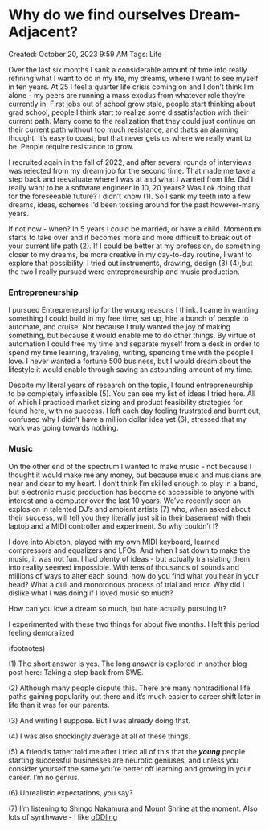 # Why do we find ourselves Dream-Adjacent?

Created: October 20, 2023 9:59 AM
Tags: Life

Over the last six months I sank a considerable amount of time into really refining what I want to do in my life, my dreams, where I want to see myself in ten years. At 25 I feel a quarter life crisis coming on and I don’t think I’m alone - my peers are running a mass exodus from whatever role they’re currently in. First jobs out of school grow stale, people start thinking about grad school, people I think start to realize some dissatisfaction with their current path. Many come to the realization that they could just continue on their current path without too much resistance, and that’s an alarming thought. It’s easy to coast, but that never gets us where we really want to be. People require resistance to grow.

I recruited again in the fall of 2022, and after several rounds of interviews was rejected from my dream job for the second time. That made me take a step back and reevaluate where I was at and what I wanted from life. Did I really want to be a software engineer in 10, 20 years? Was I ok doing that for the foreseeable future? I didn’t know (1). So I sank my teeth into a few dreams, ideas, schemes I’d been tossing around for the past however-many years. 

If not now - when? In 5 years I could be married, or have a child. Momentum starts to take over and it becomes more and more difficult to break out of your current life path (2). If I could be better at my profession, do something closer to my dreams, be more creative in my day-to-day routine, I want to explore that possibility. I tried out instruments, drawing, design (3) (4),but the two I really pursued were entrepreneurship and music production.

### Entrepreneurship

I pursued Entrepreneurship for the wrong reasons I think. I came in wanting something I could build in my free time, set up, hire a bunch of people to automate, and cruise. Not because I truly wanted the joy of making something, but because it would enable me to do other things. By virtue of automation I could free my time and separate myself from a desk in order to spend my time learning, traveling, writing, spending time with the people I love. I never wanted a fortune 500 business, but I would dream about the lifestyle it would enable through saving an astounding amount of my time.

Despite my literal years of research on the topic, I found entrepreneurship to be completely infeasible (5). You can see my list of ideas I tried here. All of which I practiced market sizing and product feasibility strategies for found here, with no success. I left each day feeling frustrated and burnt out, confused why I didn’t have a million dollar idea yet (6), stressed that my work was going towards nothing.

### Music

On the other end of the spectrum I wanted to make music - not because I thought it would make me any money, but because music and musicians are near and dear to my heart. I don’t think I’m skilled enough to play in a band, but electronic music production has become so accessible to anyone with interest and a computer over the last 10 years. We’ve recently seen an explosion in talented DJ’s and ambient artists (7) who, when asked about their success, will tell you they literally just sit in their basement with their laptop and a MIDI controller and experiment. So why couldn’t I?

I dove into Ableton, played with my own MIDI keyboard, learned compressors and equalizers and LFOs. And when I sat down to make the music, it was not fun. I had plenty of ideas - but actually translating them into reality seemed impossible. With tens of thousands of sounds and millions of ways to alter each sound, how do you find what you hear in your head? What a dull and monotonous process of trial and error. Why did I dislike what I was doing if I loved music so much?

How can you love a dream so much, but hate actually pursuing it?

I experimented with these two things for about five months. I left this period feeling demoralized

(footnotes)

(1) The short answer is yes. The long answer is explored in another blog post here: Taking a step back from SWE.

(2) Although many people dispute this. There are many nontraditional life paths gaining popularity out there and it’s much easier to career shift later in life than it was for our parents.

(3) And writing I suppose. But I was already doing that.

(4) I was also shockingly average at all of these things.

(5) A friend’s father told me after I tried all of this that the *****young***** people starting successful businesses are neurotic geniuses, and unless you consider yourself the same you’re better off learning and growing in your career. I’m no genius.

(6) Unrealistic expectations, you say?

(7) I’m listening to [Shingo Nakamura](https://www.youtube.com/watch?v=WYp9Eo9T3BA) and [Mount Shrine](https://www.youtube.com/watch?v=bI1ZGL0J0vk&t=8291s) at the moment. Also lots of synthwave - I like [oDDling](https://www.youtube.com/watch?v=6xVHpgJbuc8)